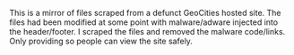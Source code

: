 This is a mirror of files scraped from a defunct GeoCities hosted site. The files had been modified at some point with malware/adware injected into the header/footer. I scraped the files and removed the malware code/links. Only providing so people can view the site safely.
